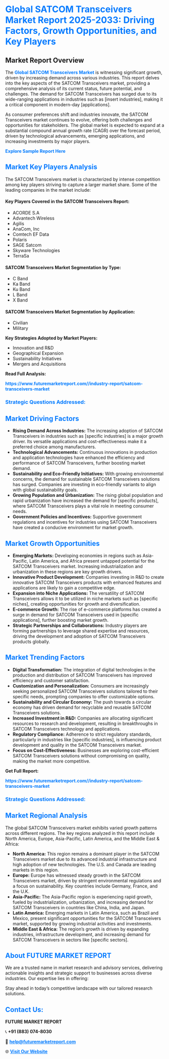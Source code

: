 <h1 style="color: #007BFF;">Global SATCOM Transceivers Market Report 2025-2033: Driving Factors, Growth Opportunities, and Key Players</h1>

<section id="overview">
<h2>Market Report Overview</h2>
<p>The <a href="https://www.futuremarketreport.com//industry-report/satcom-transceivers-market" style="color: #007BFF; text-decoration: none;"><strong>Global SATCOM Transceivers Market</strong></a> is witnessing significant growth, driven by increasing demand across various industries. This report delves into the key aspects of the SATCOM Transceivers market, providing a comprehensive analysis of its current status, future potential, and challenges. The demand for SATCOM Transceivers has surged due to its wide-ranging applications in industries such as [insert industries], making it a critical component in modern-day [applications].</p>
<p>As consumer preferences shift and industries innovate, the SATCOM Transceivers market continues to evolve, offering both challenges and opportunities for stakeholders. The global market is expected to expand at a substantial compound annual growth rate (CAGR) over the forecast period, driven by technological advancements, emerging applications, and increasing investments by major players.</p>
</section>

<section id="overview">
<p><a href="https://www.futuremarketreport.com//request-sample/reportId=47415" style="color: #007BFF; text-decoration: none;"><strong>Explore Sample Report Here</strong></a></p>
</section>

<section id="key-players">
<h2 style="color: #007BFF;">Market Key Players Analysis</h2>
<p>The SATCOM Transceivers market is characterized by intense competition among key players striving to capture a larger market share. Some of the leading companies in the market include:</p>
<h4>Key Players Covered in the SATCOM Transceivers Report:</h4>
<ul><li>ACORDE S.A</li><li>Advantech Wireless</li><li>Agilis</li><li>AnaCom, Inc</li><li>Comtech EF Data</li><li>Polaris</li><li>SAGE Satcom</li><li>Skyware Technologies</li><li>TerraSa</li></ul>
<h4>SATCOM Transceivers Market Segmentation by Type:</h4>
<ul><li>C Band</li><li>Ka Band</li><li>Ku Band</li><li>L Band</li><li>X Band</li></ul>

<h4>SATCOM Transceivers Market Segmentation by Application:</h4>
<ul><li>Civilian</li><li>Military</li></ul>
<p><strong>Key Strategies Adopted by Market Players:</strong></p>
<ul>
<li>Innovation and R&D</li>
<li>Geographical Expansion</li>
<li>Sustainability Initiatives</li>
<li>Mergers and Acquisitions</li>
</ul>
</section>

<section>
<p><strong>Read Full Analysis: </strong></p><a href="https://www.futuremarketreport.com//industry-report/satcom-transceivers-market" style="color: #007BFF; text-decoration: none;"><strong>https://www.futuremarketreport.com//industry-report/satcom-transceivers-market</strong></a>
<h3 style="color: #007BFF;">Strategic Questions Addressed:</h3>
</section>

<section id="driving-factors">
<h2 style="color: #007BFF;">Market Driving Factors</h2>
<ul>
<li><strong>Rising Demand Across Industries:</strong> The increasing adoption of SATCOM Transceivers in industries such as [specific industries] is a major growth driver. Its versatile applications and cost-effectiveness make it a preferred choice among manufacturers.</li>
<li><strong>Technological Advancements:</strong> Continuous innovations in production and application technologies have enhanced the efficiency and performance of SATCOM Transceivers, further boosting market demand.</li>
<li><strong>Sustainability and Eco-Friendly Initiatives:</strong> With growing environmental concerns, the demand for sustainable SATCOM Transceivers solutions has surged. Companies are investing in eco-friendly variants to align with global sustainability goals.</li>
<li><strong>Growing Population and Urbanization:</strong> The rising global population and rapid urbanization have increased the demand for [specific products], where SATCOM Transceivers plays a vital role in meeting consumer needs.</li>
<li><strong>Government Policies and Incentives:</strong> Supportive government regulations and incentives for industries using SATCOM Transceivers have created a conducive environment for market growth.</li>
</ul>
</section>

<section id="growth-opportunities">
<h2 style="color: #007BFF;">Market Growth Opportunities</h2>
<ul>
<li><strong>Emerging Markets:</strong> Developing economies in regions such as Asia-Pacific, Latin America, and Africa present untapped potential for the SATCOM Transceivers market. Increasing industrialization and urbanization in these regions are key growth drivers.</li>
<li><strong>Innovative Product Development:</strong> Companies investing in R&D to create innovative SATCOM Transceivers products with enhanced features and applications are likely to gain a competitive edge.</li>
<li><strong>Expansion into Niche Applications:</strong> The versatility of SATCOM Transceivers allows it to be utilized in niche markets such as [specific niches], creating opportunities for growth and diversification.</li>
<li><strong>E-commerce Growth:</strong> The rise of e-commerce platforms has created a surge in demand for SATCOM Transceivers used in [specific applications], further boosting market growth.</li>
<li><strong>Strategic Partnerships and Collaborations:</strong> Industry players are forming partnerships to leverage shared expertise and resources, driving the development and adoption of SATCOM Transceivers products globally.</li>
</ul>
</section>

<section id="trending-factors">
<h2 style="color: #007BFF;">Market Trending Factors</h2>
<ul>
<li><strong>Digital Transformation:</strong> The integration of digital technologies in the production and distribution of SATCOM Transceivers has improved efficiency and customer satisfaction.</li>
<li><strong>Customization and Personalization:</strong> Consumers are increasingly seeking personalized SATCOM Transceivers solutions tailored to their specific needs, prompting companies to offer customizable options.</li>
<li><strong>Sustainability and Circular Economy:</strong> The push towards a circular economy has driven demand for recyclable and reusable SATCOM Transceivers solutions.</li>
<li><strong>Increased Investment in R&D:</strong> Companies are allocating significant resources to research and development, resulting in breakthroughs in SATCOM Transceivers technology and applications.</li>
<li><strong>Regulatory Compliance:</strong> Adherence to strict regulatory standards, particularly in industries like [specific industries], is influencing product development and quality in the SATCOM Transceivers market.</li>
<li><strong>Focus on Cost-Effectiveness:</strong> Businesses are exploring cost-efficient SATCOM Transceivers solutions without compromising on quality, making the market more competitive.</li>
</ul>
</section>

<section>
<p><strong>Get Full Report: </strong></p><a href="https://www.futuremarketreport.com//industry-report/satcom-transceivers-market" style="color: #007BFF; text-decoration: none;"><strong>https://www.futuremarketreport.com//industry-report/satcom-transceivers-market</strong></a>
<h3 style="color: #007BFF;">Strategic Questions Addressed:</h3>
</section>


<section id="regional-analysis">
<h2 style="color: #007BFF;">Market Regional Analysis</h2>
<p>The global SATCOM Transceivers market exhibits varied growth patterns across different regions. The key regions analyzed in this report include North America, Europe, Asia-Pacific, Latin America, and the Middle East & Africa:</p>
<ul>
<li><strong>North America:</strong> This region remains a dominant player in the SATCOM Transceivers market due to its advanced industrial infrastructure and high adoption of new technologies. The U.S. and Canada are leading markets in this region.</li>
<li><strong>Europe:</strong> Europe has witnessed steady growth in the SATCOM Transceivers market, driven by stringent environmental regulations and a focus on sustainability. Key countries include Germany, France, and the U.K.</li>
<li><strong>Asia-Pacific:</strong> The Asia-Pacific region is experiencing rapid growth, fueled by industrialization, urbanization, and increasing demand for SATCOM Transceivers in countries like China, India, and Japan.</li>
<li><strong>Latin America:</strong> Emerging markets in Latin America, such as Brazil and Mexico, present significant opportunities for the SATCOM Transceivers market, supported by growing industrial activities and investments.</li>
<li><strong>Middle East & Africa:</strong> The region’s growth is driven by expanding industries, infrastructure development, and increasing demand for SATCOM Transceivers in sectors like [specific sectors].</li>
</ul>
</section>

<footer>
<h2 style="color: #007BFF;">About FUTURE MARKET REPORT</h2>
<p>We are a trusted name in market research and advisory services, delivering actionable insights and strategic support to businesses across diverse industries. Our expertise lies in offering:</p>

<p>Stay ahead in today’s competitive landscape with our tailored research solutions.</p>

<h2 style="color: #007BFF;">Contact Us:</h2>
<p><strong>FUTURE MARKET REPORT</strong></p>
<p>📞 <strong>+91 (883) 074-8030</strong></p>
<p>📧 <strong><a href="mailto:help@futuremarketreport.com" style="color: #007BFF;">help@futuremarketreport.com</a></strong></p>
<p>🌐 <strong><a href="https://www.futuremarketreport.com/" style="color: #007BFF;">Visit Our Website</a></strong></p>
</footer>